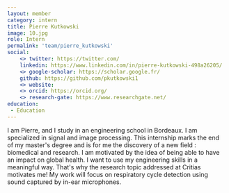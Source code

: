 ```yaml
---
layout: member
category: intern
title: Pierre Kutkowski
image: 10.jpg
role: Intern
permalink: 'team/pierre_kutkowski'
social:
    <> twitter: https://twitter.com/
    linkedin: https://www.linkedin.com/in/pierre-kutkowski-498a26205/
    <> google-scholar: https://scholar.google.fr/
    github: https://github.com/pkutkowski1
    <> website:
    <> orcid: https://orcid.org/
    <> research-gate: https://www.researchgate.net/
education:
 - Education
---
```


I am Pierre, and I study in an engineering school in Bordeaux. I am specialized in signal and image processing. This internship marks the end of my master's degree and is for me the discovery of a new field : biomedical and research.
I am motivated by the idea of being able to have an impact on global health.  I want to use my engineering skills in a meaningful way. That's why the research topic addressed at Critias motivates me! My work will focus on respiratory cycle detection using sound captured by in-ear microphones.